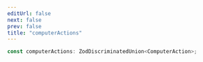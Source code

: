 ```yaml
---
editUrl: false
next: false
prev: false
title: "computerActions"
---
```


```ts
const computerActions: ZodDiscriminatedUnion<ComputerAction>;
```

